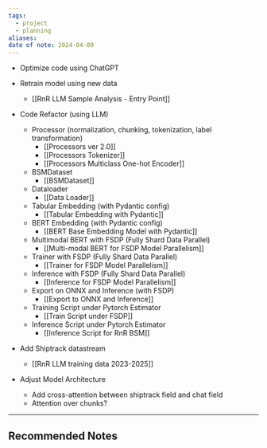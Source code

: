 ```yaml
---
tags:
  - project
  - planning
aliases: 
date of note: 2024-04-09
---
```


- Optimize code using ChatGPT
- Retrain model using new data
	- [[RnR LLM Sample Analysis - Entry Point]]
- Code Refactor (using LLM)
	- Processor (normalization, chunking, tokenization, label transformation)
		- [[Processors ver 2.0]]
		- [[Processors Tokenizer]]
		- [[Processors Multiclass One-hot Encoder]]
	- BSMDataset
		- [[BSMDataset]]
	- Dataloader
		- [[Data Loader]]
	- Tabular Embedding (with Pydantic config)
		- [[Tabular Embedding with Pydantic]]
	- BERT Embedding (with Pydantic config)
		- [[BERT Base Embedding Model with Pydantic]]
	- Multimodal BERT with FSDP (Fully Shard Data Parallel)
		- [[Multi-modal BERT for FSDP Model Parallelism]]
	- Trainer with FSDP (Fully Shard Data Parallel)
		- [[Trainer for FSDP Model Parallelism]]
	- Inference with FSDP (Fully Shard Data Parallel)
		- [[Inference for FSDP Model Parallelism]]
	- Export on ONNX and Inference (with FSDP)
		- [[Export to ONNX and Inference]]
	- Training Script under Pytorch Estimator
		- [[Train Script under FSDP]]
	- Inference Script under Pytorch Estimator
		- [[Inference Script for RnR BSM]]
- Add Shiptrack datastream
	- [[RnR LLM training data 2023-2025]]

- Adjust Model Architecture
	- Add cross-attention between shiptrack field and chat field
	- Attention over chunks?






-----------
##  Recommended Notes